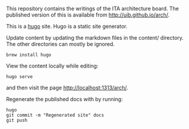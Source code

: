 This repository contains the writings of the ITA architecture board.  The
published version of this is available from <http://uib.github.io/arch/>.

This is a [hugo](https://gohugo.io/) site.  Hugo is a static site generator.

Update content by updating the markdown files in the content/ directory.
The other directories can mostly be ignored.

    brew install hugo

View the content locally while editing:

    hugo serve

and then visit the page <http://localhost:1313/arch/>.

Regenerate the published docs with by running:

    hugo
    git commit -m "Regenerated site" docs
    git push
